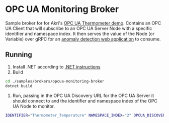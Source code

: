 # OPC UA Monitoring Broker
Sample broker for for Akri's [OPC UA Thermometer demo](https://docs.akri.sh/demos/opc-thermometer-demo). Contains an OPC
UA Client that will subscribe to an OPC UA Server Node with a specific identifier and namespace index. It then serves the
value of the Node (or Variable) over gRPC for an [anomaly detection web application](../../apps/anomaly-detection-app)
to consume. 

## Running
1. Install .NET according to [.NET instructions](https://docs.microsoft.com/dotnet/install/linux-ubuntu)
1. Build
```sh
cd ./samples/brokers/opcua-monitoring-broker
dotnet build
```
1. Run, passing in the OPC UA Discovery URL for the OPC UA Server it should connect to and the identifier and namespace
   index of the OPC UA Node to monitor.
```sh
IDENTIFIER="Thermometer_Temperature" NAMESPACE_INDEX="2" OPCUA_DISCOVERY_URL_ABCDEF="opc.tcp://10.2.3.4:4556/Some/Path" dotnet run
```
